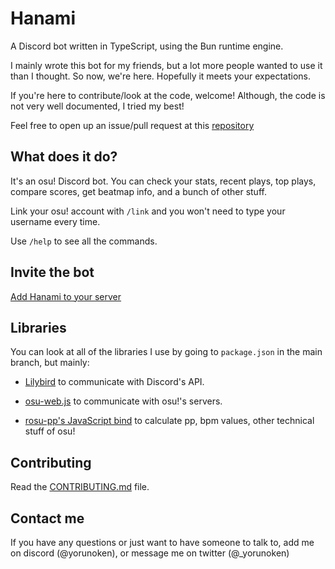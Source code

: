 # Hanami

A Discord bot written in TypeScript, using the Bun runtime engine.

I mainly wrote this bot for my friends, but a lot more people wanted to use it than I thought. So now, we're here. Hopefully it meets your expectations.

If you're here to contribute/look at the code, welcome! Although, the code is not very well documented, I tried my best!

Feel free to open up an issue/pull request at this [repository](https://github.com/yorunoken/HanamiBot)

## What does it do?

It's an osu! Discord bot. You can check your stats, recent plays, top plays, compare scores, get beatmap info, and a bunch of other stuff.

Link your osu! account with `/link` and you won't need to type your username every time.

Use `/help` to see all the commands.

## Invite the bot

[Add Hanami to your server](https://discord.com/api/oauth2/authorize?client_id=995999045157916763&permissions=330752&scope=bot)

## Libraries

You can look at all of the libraries I use by going to `package.json` in the main branch, but mainly:

- [Lilybird](https://github.com/Didas-git/lilybird) to communicate with Discord's API.

- [osu-web.js](https://github.com/L-Mario564/osu.js) to communicate with osu!'s servers.

- [rosu-pp's JavaScript bind](https://github.com/MaxOhn/rosu-pp-js) to calculate pp, bpm values, other technical stuff of osu!

## Contributing

Read the [CONTRIBUTING.md](https://github.com/YoruNoKen/HanamiBot/blob/main/CONTRIBUTING.md) file.

## Contact me

If you have any questions or just want to have someone to talk to, add me on discord (@yorunoken), or message me on twitter (@\_yorunoken)
